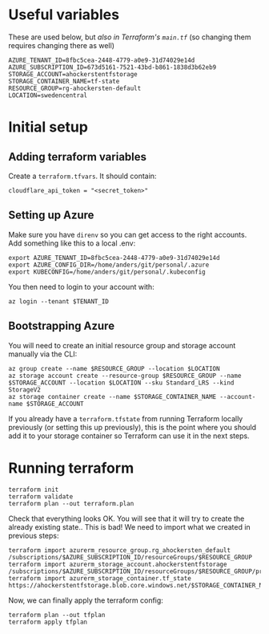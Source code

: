 # Useful variables

These are used below, but _also in Terraform's `main.tf`_ (so changing them requires changing there as well)

```
AZURE_TENANT_ID=8fbc5cea-2448-4779-a0e9-31d74029e14d
AZURE_SUBSCRIPTION_ID=673d5161-7521-43bd-b861-1838d3b62eb9
STORAGE_ACCOUNT=ahockerstentfstorage
STORAGE_CONTAINER_NAME=tf-state
RESOURCE_GROUP=rg-ahockersten-default
LOCATION=swedencentral
```

# Initial setup

## Adding terraform variables

Create a `terraform.tfvars`. It should contain:

```
cloudflare_api_token = "<secret_token>"
```

## Setting up Azure

Make sure you have `direnv` so you can get access to the right accounts. Add something like this to a local .env:

```
export AZURE_TENANT_ID=8fbc5cea-2448-4779-a0e9-31d74029e14d
export AZURE_CONFIG_DIR=/home/anders/git/personal/.azure
export KUBECONFIG=/home/anders/git/personal/.kubeconfig
```

You then need to login to your account with:

```
az login --tenant $TENANT_ID
```

## Bootstrapping Azure

You will need to create an initial resource group and storage account manually via the CLI:

```
az group create --name $RESOURCE_GROUP --location $LOCATION
az storage account create --resource-group $RESOURCE_GROUP --name $STORAGE_ACCOUNT --location $LOCATION --sku Standard_LRS --kind StorageV2
az storage container create --name $STORAGE_CONTAINER_NAME --account-name $STORAGE_ACCOUNT
```

If you already have a `terraform.tfstate` from running Terraform locally previously (or setting this up previously), this is the point where you should add it to your storage container so Terraform can use it in the next steps.

# Running terraform

```
terraform init
terraform validate
terraform plan --out terraform.plan
```

Check that everything looks OK. You will see that it will try to create the already existing state.. This is bad! We need to import what we created in previous steps:

```
terraform import azurerm_resource_group.rg_ahockersten_default /subscriptions/$AZURE_SUBSCRIPTION_ID/resourceGroups/$RESOURCE_GROUP
terraform import azurerm_storage_account.ahockerstentfstorage /subscriptions/$AZURE_SUBSCRIPTION_ID/resourceGroups/$RESOURCE_GROUP/providers/Microsoft.Storage/storageAccounts/$STORAGE_ACCOUNT
terraform import azurerm_storage_container.tf_state https://ahockerstentfstorage.blob.core.windows.net/$STORAGE_CONTAINER_NAME
```

Now, we can finally apply the terraform config:

```
terraform plan --out tfplan
terraform apply tfplan
```
